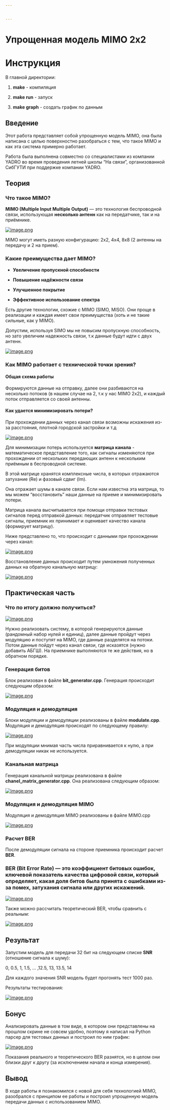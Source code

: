 ```yaml
---


---
```


<h1 id="упрощенная-модель-mimo-2x2">Упрощенная модель MIMO 2x2</h1>
<h1 id="инструкция">Инструкция</h1>
<p>В главной директории:</p>
<ol>
<li>
<p><strong>make</strong> - компиляция</p>
</li>
<li>
<p><strong>make run</strong> - запуск</p>
</li>
<li>
<p><strong>make graph</strong> - создать график по данным</p>
</li>
</ol>
<h2 id="введение">Введение</h2>
<p>Этот работа представляет собой упрощенную модель MIMO, она была написана с целью поверхностно разобраться с тем, что такое MIMO и как эта система примерно работает.</p>
<p>Работа была выполнена совместно со специалистами из компании YADRO во время проведения летней школы “На связи”, организованной СибГУТИ при поддержке компании YADRO.</p>
<h2 id="теория">Теория</h2>
<h3 id="что-такое-mimo">Что такое MIMO?</h3>
<p><strong>MIMO (Multiple Input Multiple Output)</strong> — это технология беспроводной связи, использующая <strong>несколько антенн</strong> как на передатчике, так и на приёмнике.</p>
<p><a href="https://postimg.cc/pm3sRHp8"><img src="https://i.postimg.cc/fbRp7WsH/image.png" alt="image.png"></a></p>
<p>MIMO могут иметь разную конфигурацию: 2x2, 4x4, 8x8 (2 антенны на передачу и 2 на прием).</p>
<h3 id="какие-преимущества-дает-mimo">Какие преимущества дает MIMO?</h3>
<ul>
<li>
<p><strong>Увеличение пропускной способности</strong></p>
</li>
<li>
<p><strong>Повышение надёжности связи</strong></p>
</li>
<li>
<p><strong>Улучшенное покрытие</strong></p>
</li>
<li>
<p><strong>Эффективное использование спектра</strong></p>
</li>
</ul>
<p>Есть другие технологии, схожие с MIMO (SIMO, MISO). Они проще в реализации и каждая имеет свои  преимущества (хоть и не такие сильные, как у MIMO).</p>
<p>Допустим, используя SIMO мы не повысим пропускную способность, но зато увеличим надежность связи, т.к данные будут идти с двух антенн.</p>
<p><a href="https://postimg.cc/k6GNbY69"><img src="https://i.postimg.cc/pTYs3gP9/image.png" alt="image.png"></a></p>
<h3 id="как-mimo-работает-с-технической-точки-зрения">Как MIMO работает с технической точки зрения?</h3>
<h4 id="общая-схема-работы">Общая схема работы</h4>
<p>Формируются данные на отправку, далее они разбиваются на несколько потоков (в нашем случае на 2, т.к у нас MIMO 2x2), и каждый поток отправляется со своей антенны.</p>
<h4 id="как-удается-минимизировать-потери">Как удается минимизировать потери?</h4>
<p>При прохождении данных через канал связи возможны искажения из-за расстояния, плотной городской застройки и т.д</p>
<p><a href="https://postimg.cc/ykRrrxf9"><img src="https://i.postimg.cc/PrVsJ8Y6/image.png" alt="image.png"></a></p>
<p>Для минимизации потерь используется <strong>матрица канала</strong> - математическое представление того, как сигналы изменяются при прохождении от нескольких передающих антенн к нескольким приёмным в беспроводной системе.</p>
<p>В этой матрице хранятся комплексные числа, в которых отражаются затухание (Re) и фазовый сдвиг (Im).</p>
<p>Она отражает шумы в канале связи. Если нам известна эта матрица, то мы можем “восстановить” наши данные на приеме и минимизировать потери.</p>
<p>Матрица канала высчитывается при помощи отправки тестовых сигналов перед отправкой данных: передатчик отправляет тестовые сигналы, приемник их принимает и оценивает качество канала (формирует матрицу).</p>
<p>Ниже представлено то, что происходит с данными при прохождении через канал:</p>
<p><a href="https://postimg.cc/hhPxhYF5"><img src="https://i.postimg.cc/ry59Z6fM/image.png" alt="image.png"></a></p>
<p>Восстановление данных происходит путем умножения полученных данных на обратную канальную матрицу:</p>
<p><a href="https://postimg.cc/0btrF5bk"><img src="https://i.postimg.cc/Sx48XJ4M/image.png" alt="image.png"></a></p>
<h2 id="практическая-часть">Практическая часть</h2>
<h3 id="что-по-итогу-должно-получиться">Что по итогу должно получиться?</h3>
<p><a href="https://postimg.cc/gnbKjDDX"><img src="https://i.postimg.cc/L6nQyQgT/image.png" alt="image.png"></a></p>
<p>Нужно реализовать систему, в которой генерируются данные (рандомный набор нулей и единиц), далее данные пройдут через модуляцию и поступят на MIMO, где данные разделятся на потоки. Потом данные пойдут через канал связи, где исказятся (нужно добавить АБГШ). На приемнике выполняются те же действия, но в обратном порядке.</p>
<h3 id="генерация-битов">Генерация битов</h3>
<p>Блок реализован в файле <strong>bit_generator.cpp</strong>. Генерация происходит следующим образом:</p>
<p><a href="https://postimg.cc/rd89NCZn"><img src="https://i.postimg.cc/8CvnDZRS/image.png" alt="image.png"></a></p>
<h3 id="модуляция-и-демодуляция">Модуляция и демодуляция</h3>
<p>Блоки модуляции и демодуляции реализованы в файле <strong>modulate.cpp</strong>. Модуляция и демодуляция происходят по следующему правилу:</p>
<p><a href="https://postimg.cc/R3VcHCq2"><img src="https://i.postimg.cc/1zDMbfSR/image.png" alt="image.png"></a></p>
<p>При модуляции мнимая часть числа приравнивается к нулю, а при демодуляции никак не используется.</p>
<h3 id="канальная-матрица">Канальная матрица</h3>
<p>Генерация канальной матрицы реализована в файле <strong>chanel_matrix_generator.cpp</strong>. Она реализована следующим образом:</p>
<p><a href="https://postimg.cc/GByq2hNr"><img src="https://i.postimg.cc/bv6MmZ9G/image.png" alt="image.png"></a></p>
<h3 id="модуляция-и-демодуляция-mimo">Модуляция и демодуляция MIMO</h3>
<p>Модуляция и демодуляция MIMO реализованы в файле MIMO.cpp</p>
<p><a href="https://postimg.cc/Ff7wx4Bn"><img src="https://i.postimg.cc/hGrgc4bg/image.png" alt="image.png"></a></p>
<h3 id="расчет-ber">Расчет BER</h3>
<p>После демодуляции сигнала на стороне приемника происходит расчет <strong>BER</strong>.</p>
<h3 id="ber-bit-error-rate-—-это-коэффициент-битовых-ошибок-ключевой-показатель-качества-цифровой-связи-который-определяет-какая-доля-битов-была-принята-с-ошибками-из-за-помех-затухания-сигнала-или-других-искажений."><strong>BER (Bit Error Rate)</strong> — это коэффициент битовых ошибок, ключевой показатель качества цифровой связи, который определяет, какая доля битов была принята с ошибками из-за помех, затухания сигнала или других искажений.</h3>
<p><a href="https://postimg.cc/8JP8rvVM"><img src="https://i.postimg.cc/xCL9hGxx/image.png" alt="image.png"></a></p>
<p>Также можно рассчитать теоретический BER, чтобы сравнить с реальным:</p>
<p><a href="https://postimg.cc/LgB3Z2rW"><img src="https://i.postimg.cc/6qFjgQzB/image.png" alt="image.png"></a></p>
<h2 id="результат">Результат</h2>
<p>Запустим модель для передачи 32 бит на следующем списке <strong>SNR</strong> (отношение сигнала к шуму):</p>
<p>0, 0.5, 1, 1.5, … ,12.5, 13, 13.5, 14</p>
<p>Для каждого значения SNR модель будет прогонять тест 1000 раз.</p>
<p>Результаты тестирования:</p>
<p><a href="https://postimg.cc/7GzVwgXw"><img src="https://i.postimg.cc/Tw7Hj0DL/image.png" alt="image.png"></a></p>
<h2 id="бонус">Бонус</h2>
<p>Анализировать данные в том виде, в котором они представлены на прошлом скрине не совсем удобно, поэтому я написал на Python парсер для тестовых данных и построил по ним график:</p>
<p><a href="https://postimg.cc/xJPPX0r4"><img src="https://i.postimg.cc/HxqvPx6d/image.png" alt="image.png"></a></p>
<p>Показания реального и теоретического BER разнятся, но в целом они близки друг к другу (за исключением начала и конца измерения).</p>
<h2 id="вывод">Вывод</h2>
<p>В ходе работы я познакомился с новой для себя технологией MIMO, разобрался с принципом ее работы и построил упрощенную модель передачи данных с использованием MIMO.</p>

